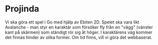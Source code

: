 # Projinda

Vi ska göra ett spel i Go med hjälp av Ebiten 2D. Spelet ska vara likt Avalanche - man styr en karaktär som försöker fly från en "vägg" (vänster kant på skärmen) som ständigt rör sig åt höger. I karaktärens väg kommer det finnas hinder av olika former. Om tid finns, vill vi göra det webbaserat. 